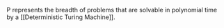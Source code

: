 P represents the breadth of problems that are solvable in polynomial time by a [[Deterministic Turing Machine]].
